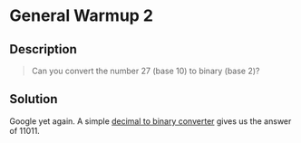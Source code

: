 # General Warmup 2
## Description
>Can you convert the number 27 (base 10) to binary (base 2)?
## Solution
Google yet again. A simple [decimal to binary converter](https://www.rapidtables.com/convert/number/decimal-to-binary.html) gives us the answer of 11011.
